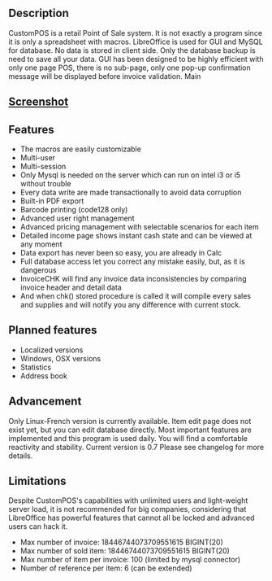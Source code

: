## Description
CustomPOS is a retail Point of Sale system.
It is not exactly a program since it is only a spreadsheet with macros.
LibreOffice is used for GUI and MySQL for database. No data is stored in client side. Only the database backup is need to save all your data.
GUI has been designed to be highly efficient with only one page POS, there is no sub-page, only one pop-up confirmation message will be displayed before invoice validation.
Main 

## [Screenshot](https://github.com/Nick689/CustomPOS/blob/master/Preview/ViewAll.md)

## Features
* The macros are easily customizable
* Multi-user
* Multi-session
* Only Mysql is needed on the server which can run on intel i3 or i5 without trouble
* Every data write are made transactionally to avoid data corruption
* Built-in PDF export
* Barcode printing (code128 only)
* Advanced user right management
* Advanced pricing management with selectable scenarios for each item
* Detailed income page shows instant cash state and can be viewed at any moment
* Data export has never been so easy, you are already in Calc
* Full database access let you correct any mistake easily, but, as it is dangerous
* InvoiceCHK will find any invoice data inconsistencies by comparing invoice header and detail data
* And when chk() stored procedure is called it will compile every sales and supplies and will notify you any difference with current stock.

## Planned features
* Localized versions
* Windows, OSX versions
* Statistics
* Address book

## Advancement
Only Linux-French version is currently available. Item edit page does not exist yet, but you can edit database directly. Most important features are implemented and this program is used daily. You will find a comfortable reactivity and stability. Current version is 0.7   Please see changelog for more details.

## Limitations
Despite CustomPOS's capabilities with unlimited users and light-weight server load, it is not recommended for big companies, considering that LibreOffice has powerful features that cannot all be locked and advanced users can hack it.

* Max number of invoice: 18446744073709551615 BIGINT(20)
* Max number of sold item: 18446744073709551615 BIGINT(20)
* Max number of item per invoice: 100 (limited by mysql connector)
* Number of reference per item: 6 (can be extended)
